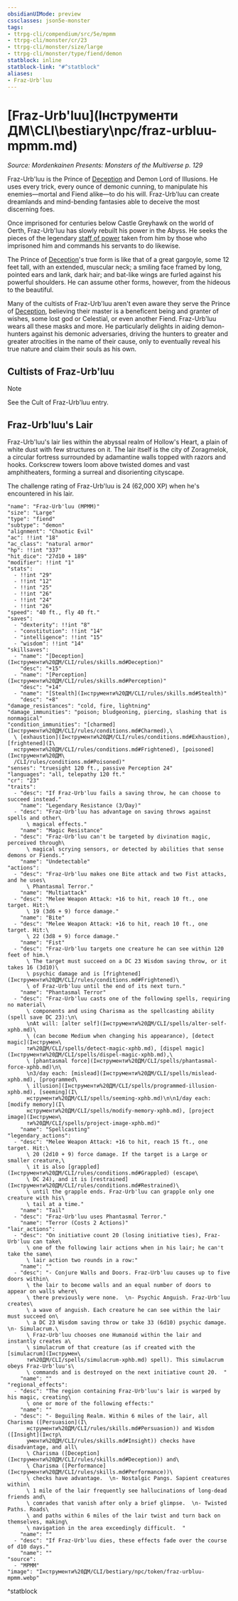 ```yaml
---
obsidianUIMode: preview
cssclasses: json5e-monster
tags:
- ttrpg-cli/compendium/src/5e/mpmm
- ttrpg-cli/monster/cr/23
- ttrpg-cli/monster/size/large
- ttrpg-cli/monster/type/fiend/demon
statblock: inline
statblock-link: "#^statblock"
aliases:
- Fraz-Urb'luu
---
```

# [Fraz-Urb'luu](Інструменти ДМ\CLI\bestiary\npc/fraz-urbluu-mpmm.md)
*Source: Mordenkainen Presents: Monsters of the Multiverse p. 129*  

Fraz-Urb'luu is the Prince of [Deception](Інструменти%20ДМ/CLI/rules/skills.md#Deception) and Demon Lord of Illusions. He uses every trick, every ounce of demonic cunning, to manipulate his enemies—mortal and Fiend alike—to do his will. Fraz-Urb'luu can create dreamlands and mind-bending fantasies able to deceive the most discerning foes.

Once imprisoned for centuries below Castle Greyhawk on the world of Oerth, Fraz-Urb'luu has slowly rebuilt his power in the Abyss. He seeks the pieces of the legendary [staff of power](Інструменти%20ДМ/CLI/items/staff-of-power-xdmg.md) taken from him by those who imprisoned him and commands his servants to do likewise.

The Prince of [Deception](Інструменти%20ДМ/CLI/rules/skills.md#Deception)'s true form is like that of a great gargoyle, some 12 feet tall, with an extended, muscular neck; a smiling face framed by long, pointed ears and lank, dark hair; and bat-like wings are furled against his powerful shoulders. He can assume other forms, however, from the hideous to the beautiful.

Many of the cultists of Fraz-Urb'luu aren't even aware they serve the Prince of [Deception](Інструменти%20ДМ/CLI/rules/skills.md#Deception), believing their master is a beneficent being and granter of wishes, some lost god or Celestial, or even another Fiend. Fraz-Urb'luu wears all these masks and more. He particularly delights in aiding demon-hunters against his demonic adversaries, driving the hunters to greater and greater atrocities in the name of their cause, only to eventually reveal his true nature and claim their souls as his own.

## Cultists of Fraz-Urb'luu

> [!note]
> See the Cult of Fraz-Urb'luu entry.

## Fraz-Urb'luu's Lair

Fraz-Urb'luu's lair lies within the abyssal realm of Hollow's Heart, a plain of white dust with few structures on it. The lair itself is the city of Zoragmelok, a circular fortress surrounded by adamantine walls topped with razors and hooks. Corkscrew towers loom above twisted domes and vast amphitheaters, forming a surreal and disorienting cityscape.

The challenge rating of Fraz-Urb'luu is 24 (62,000 XP) when he's encountered in his lair.

```statblock
"name": "Fraz-Urb'luu (MPMM)"
"size": "Large"
"type": "fiend"
"subtype": "demon"
"alignment": "Chaotic Evil"
"ac": !!int "18"
"ac_class": "natural armor"
"hp": !!int "337"
"hit_dice": "27d10 + 189"
"modifier": !!int "1"
"stats":
  - !!int "29"
  - !!int "12"
  - !!int "25"
  - !!int "26"
  - !!int "24"
  - !!int "26"
"speed": "40 ft., fly 40 ft."
"saves":
  - "dexterity": !!int "8"
  - "constitution": !!int "14"
  - "intelligence": !!int "15"
  - "wisdom": !!int "14"
"skillsaves":
  - "name": "[Deception](Інструменти%20ДМ/CLI/rules/skills.md#Deception)"
    "desc": "+15"
  - "name": "[Perception](Інструменти%20ДМ/CLI/rules/skills.md#Perception)"
    "desc": "+14"
  - "name": "[Stealth](Інструменти%20ДМ/CLI/rules/skills.md#Stealth)"
    "desc": "+8"
"damage_resistances": "cold, fire, lightning"
"damage_immunities": "poison; bludgeoning, piercing, slashing that is nonmagical"
"condition_immunities": "[charmed](Інструменти%20ДМ/CLI/rules/conditions.md#Charmed),\
  \ [exhaustion](Інструменти%20ДМ/CLI/rules/conditions.md#Exhaustion), [frightened](І\
  нструменти%20ДМ/CLI/rules/conditions.md#Frightened), [poisoned](Інструменти%20ДМ\
  /CLI/rules/conditions.md#Poisoned)"
"senses": "truesight 120 ft., passive Perception 24"
"languages": "all, telepathy 120 ft."
"cr": "23"
"traits":
  - "desc": "If Fraz-Urb'luu fails a saving throw, he can choose to succeed instead."
    "name": "Legendary Resistance (3/Day)"
  - "desc": "Fraz-Urb'luu has advantage on saving throws against spells and other\
      \ magical effects."
    "name": "Magic Resistance"
  - "desc": "Fraz-Urb'luu can't be targeted by divination magic, perceived through\
      \ magical scrying sensors, or detected by abilities that sense demons or Fiends."
    "name": "Undetectable"
"actions":
  - "desc": "Fraz-Urb'luu makes one Bite attack and two Fist attacks, and he uses\
      \ Phantasmal Terror."
    "name": "Multiattack"
  - "desc": "Melee Weapon Attack: +16 to hit, reach 10 ft., one target. Hit:\
      \ 19 (3d6 + 9) force damage."
    "name": "Bite"
  - "desc": "Melee Weapon Attack: +16 to hit, reach 10 ft., one target. Hit:\
      \ 22 (3d8 + 9) force damage."
    "name": "Fist"
  - "desc": "Fraz-Urb'luu targets one creature he can see within 120 feet of him.\
      \ The target must succeed on a DC 23 Wisdom saving throw, or it takes 16 (3d10)\
      \ psychic damage and is [frightened](Інструменти%20ДМ/CLI/rules/conditions.md#Frightened)\
      \ of Fraz-Urb'luu until the end of its next turn."
    "name": "Phantasmal Terror"
  - "desc": "Fraz-Urb'luu casts one of the following spells, requiring no material\
      \ components and using Charisma as the spellcasting ability (spell save DC 23):\n\
      \nAt will: [alter self](Інструменти%20ДМ/CLI/spells/alter-self-xphb.md)\
      \ (can become Medium when changing his appearance), [detect magic](Інструмен\
      ти%20ДМ/CLI/spells/detect-magic-xphb.md), [dispel magic](Інструменти%20ДМ/CLI/spells/dispel-magic-xphb.md),\
      \ [phantasmal force](Інструменти%20ДМ/CLI/spells/phantasmal-force-xphb.md)\n\
      \n3/day each: [mislead](Інструменти%20ДМ/CLI/spells/mislead-xphb.md), [programmed\
      \ illusion](Інструменти%20ДМ/CLI/spells/programmed-illusion-xphb.md), [seeming](І\
      нструменти%20ДМ/CLI/spells/seeming-xphb.md)\n\n1/day each: [modify memory](І\
      нструменти%20ДМ/CLI/spells/modify-memory-xphb.md), [project image](Інструмен\
      ти%20ДМ/CLI/spells/project-image-xphb.md)"
    "name": "Spellcasting"
"legendary_actions":
  - "desc": "Melee Weapon Attack: +16 to hit, reach 15 ft., one target. Hit:\
      \ 20 (2d10 + 9) force damage. If the target is a Large or smaller creature,\
      \ it is also [grappled](Інструменти%20ДМ/CLI/rules/conditions.md#Grappled) (escape\
      \ DC 24), and it is [restrained](Інструменти%20ДМ/CLI/rules/conditions.md#Restrained)\
      \ until the grapple ends. Fraz-Urb'luu can grapple only one creature with his\
      \ tail at a time."
    "name": "Tail"
  - "desc": "Fraz-Urb'luu uses Phantasmal Terror."
    "name": "Terror (Costs 2 Actions)"
"lair_actions":
  - "desc": "On initiative count 20 (losing initiative ties), Fraz-Urb'luu can take\
      \ one of the following lair actions when in his lair; he can't take the same\
      \ lair action two rounds in a row:"
    "name": ""
  - "desc": "- Conjure Walls and Doors. Fraz-Urb'luu causes up to five doors within\
      \ the lair to become walls and an equal number of doors to appear on walls where\
      \ there previously were none.  \n- Psychic Anguish. Fraz-Urb'luu creates\
      \ a wave of anguish. Each creature he can see within the lair must succeed on\
      \ a DC 23 Wisdom saving throw or take 33 (6d10) psychic damage.  \n- Simulacrum.\
      \ Fraz-Urb'luu chooses one Humanoid within the lair and instantly creates a\
      \ simulacrum of that creature (as if created with the [simulacrum](Інструмен\
      ти%20ДМ/CLI/spells/simulacrum-xphb.md) spell). This simulacrum obeys Fraz-Urb'luu's\
      \ commands and is destroyed on the next initiative count 20.  "
    "name": ""
"regional_effects":
  - "desc": "The region containing Fraz-Urb'luu's lair is warped by his magic, creating\
      \ one or more of the following effects:"
    "name": ""
  - "desc": "- Beguiling Realm. Within 6 miles of the lair, all Charisma ([Persuasion](І\
      нструменти%20ДМ/CLI/rules/skills.md#Persuasion)) and Wisdom ([Insight](Інстр\
      ументи%20ДМ/CLI/rules/skills.md#Insight)) checks have disadvantage, and all\
      \ Charisma ([Deception](Інструменти%20ДМ/CLI/rules/skills.md#Deception)) and\
      \ Charisma ([Performance](Інструменти%20ДМ/CLI/rules/skills.md#Performance))\
      \ checks have advantage.  \n- Nostalgic Pangs. Sapient creatures within\
      \ 1 mile of the lair frequently see hallucinations of long-dead friends and\
      \ comrades that vanish after only a brief glimpse.  \n- Twisted Paths. Roads\
      \ and paths within 6 miles of the lair twist and turn back on themselves, making\
      \ navigation in the area exceedingly difficult.  "
    "name": ""
  - "desc": "If Fraz-Urb'luu dies, these effects fade over the course of d10 days."
    "name": ""
"source":
  - "MPMM"
"image": "Інструменти%20ДМ/CLI/bestiary/npc/token/fraz-urbluu-mpmm.webp"
```
^statblock